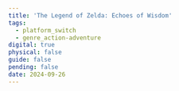 ```yaml
---
title: 'The Legend of Zelda: Echoes of Wisdom'
tags:
  - platform_switch
  - genre_action-adventure
digital: true
physical: false
guide: false
pending: false
date: 2024-09-26
---
```

